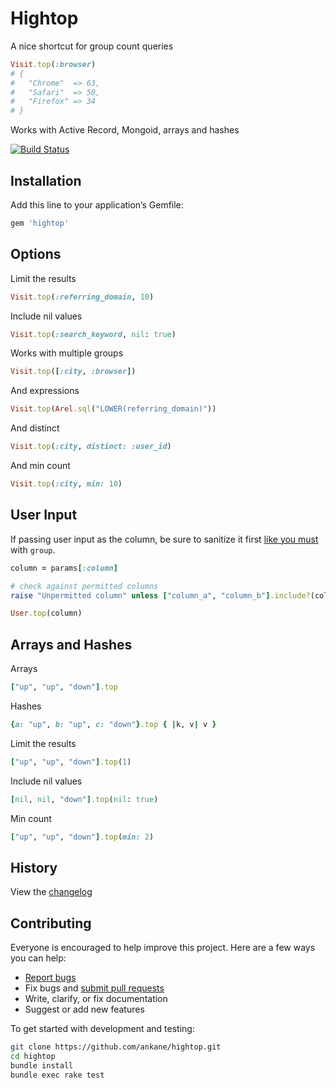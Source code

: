 # Hightop

A nice shortcut for group count queries

```ruby
Visit.top(:browser)
# {
#   "Chrome"  => 63,
#   "Safari"  => 50,
#   "Firefox" => 34
# }
```

Works with Active Record, Mongoid, arrays and hashes

[![Build Status](https://travis-ci.org/ankane/hightop.svg?branch=master)](https://travis-ci.org/ankane/hightop)

## Installation

Add this line to your application’s Gemfile:

```ruby
gem 'hightop'
```

## Options

Limit the results

```ruby
Visit.top(:referring_domain, 10)
```

Include nil values

```ruby
Visit.top(:search_keyword, nil: true)
```

Works with multiple groups

```ruby
Visit.top([:city, :browser])
```

And expressions

```ruby
Visit.top(Arel.sql("LOWER(referring_domain)"))
```

And distinct

```ruby
Visit.top(:city, distinct: :user_id)
```

And min count

```ruby
Visit.top(:city, min: 10)
```

## User Input

If passing user input as the column, be sure to sanitize it first [like you must](https://rails-sqli.org/) with `group`.

```ruby
column = params[:column]

# check against permitted columns
raise "Unpermitted column" unless ["column_a", "column_b"].include?(column)

User.top(column)
```

## Arrays and Hashes

Arrays

```ruby
["up", "up", "down"].top
```

Hashes

```ruby
{a: "up", b: "up", c: "down"}.top { |k, v| v }
```

Limit the results

```ruby
["up", "up", "down"].top(1)
```

Include nil values

```ruby
[nil, nil, "down"].top(nil: true)
```

Min count

```ruby
["up", "up", "down"].top(min: 2)
```

## History

View the [changelog](https://github.com/ankane/hightop/blob/master/CHANGELOG.md)

## Contributing

Everyone is encouraged to help improve this project. Here are a few ways you can help:

- [Report bugs](https://github.com/ankane/hightop/issues)
- Fix bugs and [submit pull requests](https://github.com/ankane/hightop/pulls)
- Write, clarify, or fix documentation
- Suggest or add new features

To get started with development and testing:

```sh
git clone https://github.com/ankane/hightop.git
cd hightop
bundle install
bundle exec rake test
```
